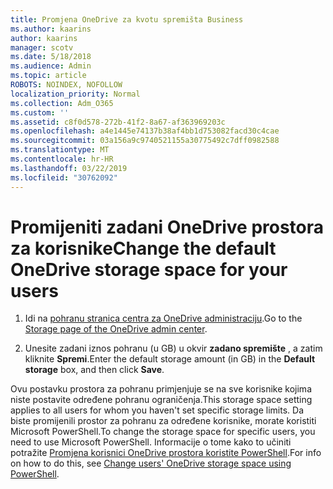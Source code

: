 ```yaml
---
title: Promjena OneDrive za kvotu spremišta Business
ms.author: kaarins
author: kaarins
manager: scotv
ms.date: 5/18/2018
ms.audience: Admin
ms.topic: article
ROBOTS: NOINDEX, NOFOLLOW
localization_priority: Normal
ms.collection: Adm_O365
ms.custom: ''
ms.assetid: c8f0d578-272b-41f2-8a67-af363969203c
ms.openlocfilehash: a4e1445e74137b38af4bb1d753082facd30c4cae
ms.sourcegitcommit: 03a156a9c9740521155a30775492c7dff0982588
ms.translationtype: MT
ms.contentlocale: hr-HR
ms.lasthandoff: 03/22/2019
ms.locfileid: "30762092"
---
```

# <a name="change-the-default-onedrive-storage-space-for-your-users"></a><span data-ttu-id="2e0a4-102">Promijeniti zadani OneDrive prostora za korisnike</span><span class="sxs-lookup"><span data-stu-id="2e0a4-102">Change the default OneDrive storage space for your users</span></span>

1. <span data-ttu-id="2e0a4-103">Idi na [pohranu stranica centra za OneDrive administraciju](https://admin.onedrive.com/?v=StorageSettings).</span><span class="sxs-lookup"><span data-stu-id="2e0a4-103">Go to the [Storage page of the OneDrive admin center](https://admin.onedrive.com/?v=StorageSettings).</span></span>
    
2. <span data-ttu-id="2e0a4-104">Unesite zadani iznos pohranu (u GB) u okvir **zadano spremište** , a zatim kliknite **Spremi**.</span><span class="sxs-lookup"><span data-stu-id="2e0a4-104">Enter the default storage amount (in GB) in the **Default storage** box, and then click **Save**.</span></span>
    
<span data-ttu-id="2e0a4-105">Ovu postavku prostora za pohranu primjenjuje se na sve korisnike kojima niste postavite određene pohranu ograničenja.</span><span class="sxs-lookup"><span data-stu-id="2e0a4-105">This storage space setting applies to all users for whom you haven't set specific storage limits.</span></span> <span data-ttu-id="2e0a4-106">Da biste promijenili prostor za pohranu za određene korisnike, morate koristiti Microsoft PowerShell.</span><span class="sxs-lookup"><span data-stu-id="2e0a4-106">To change the storage space for specific users, you need to use Microsoft PowerShell.</span></span> <span data-ttu-id="2e0a4-107">Informacije o tome kako to učiniti potražite [Promjena korisnici OneDrive prostora koristite PowerShell](https://go.microsoft.com/fwlink/?linkid=866402).</span><span class="sxs-lookup"><span data-stu-id="2e0a4-107">For info on how to do this, see [Change users' OneDrive storage space using PowerShell](https://go.microsoft.com/fwlink/?linkid=866402).</span></span>
  

